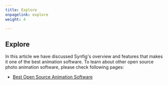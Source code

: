 ```yaml
---
title: Explore
onpagelink: explore
weight: 4

---
```


Explore
-------

In this article we have discussed Synfig's overview and features that makes it one of the best animation software. To learn about other open source photo animation software, please check following pages:

- [Best Open Source Animation Software](/animation-software)
 